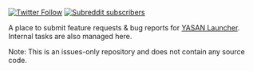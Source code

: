 [![Twitter Follow](https://img.shields.io/twitter/follow/YASAN)](https://twitter.com/YASAN)
[![Subreddit subscribers](https://img.shields.io/reddit/subreddit-subscribers/YASANLauncher?style=social)](https://www.reddit.com/r/YASANLauncher/)

A place to submit feature requests & bug reports for [YASAN Launcher](https://play.google.com/store/apps/details?id=yasan.space.mnml.ai.launcher&hl=en&gl=US). Internal tasks are also managed here.

Note: This is an issues-only repository and does not contain any source code.
